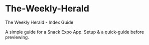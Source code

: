 # The-Weekly-Herald

The Weekly Herald - Index Guide 

A simple guide for a Snack Expo App. Setup & a quick-guide before previewing.
